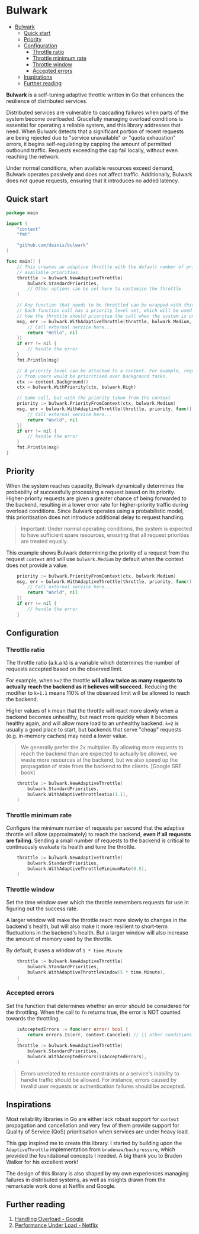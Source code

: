 # Bulwark

- [Bulwark](#bulwark)
	- [Quick start](#quick-start)
	- [Priority](#priority)
	- [Configuration](#configuration)
		- [Throttle ratio](#throttle-ratio)
		- [Throttle minimum rate](#throttle-minimum-rate)
		- [Throttle window](#throttle-window)
		- [Accepted errors](#accepted-errors)
	- [Inspirations](#inspirations)
	- [Further reading](#further-reading)

**Bulwark** is a self-tuning adaptive throttle written in Go that enhances the resilience of distributed services.

Distributed services are vulnerable to cascading failures when parts of the system become overloaded. Gracefully managing overload conditions is essential for operating a reliable system, and this library addresses that need. When Bulwark detects that a significant portion of recent requests are being rejected due to "service unavailable" or "quota exhaustion" errors, it begins self-regulating by capping the amount of permitted outbound traffic. Requests exceeding the cap fail locally, without even reaching the network.

Under normal conditions, when available resources exceed demand, Bulwark operates passively and does not affect traffic. Additionally, Bulwark does not queue requests, ensuring that it introduces no added latency.

## Quick start

```go
package main

import (
	"context"
	"fmt"

	"github.com/deixis/bulwark"
)

func main() {
	// This creates an adaptive throttle with the default number of priorities
	// available priorities.
	throttle := bulwark.NewAdaptiveThrottle(
		bulwark.StandardPriorities,
		// Other options can be set here to customise the throttle
	)

	// Any function that needs to be throttled can be wrapped with this function.
	// Each function call has a priority level set, which will be used to determine
	// how the throttle should prioritse the call when the system is under load.
	msg, err := bulwark.WithAdaptiveThrottle(throttle, bulwark.Medium, func() (string, error) {
		// Call external service here...
		return "Hello", nil
	})
	if err != nil {
		// handle the error
	}
	fmt.Println(msg)

	// A priority level can be attached to a context. For example, requests coming
	// from users would be prioritised over background tasks.
	ctx := context.Background()
	ctx = bulwark.WithPriority(ctx, bulwark.High)

	// Same call, but with the priority taken from the context
	priority := bulwark.PriorityFromContext(ctx, bulwark.Medium)
	msg, err = bulwark.WithAdaptiveThrottle(throttle, priority, func() (string, error) {
		// Call external service here...
		return "World", nil
	})
	if err != nil {
		// handle the error
	}
	fmt.Println(msg)
}

```

## Priority

When the system reaches capacity, Bulwark dynamically determines the probability of successfully processing a request based on its priority. Higher-priority requests are given a greater chance of being forwarded to the backend, resulting in a lower error rate for higher-priority traffic during overload conditions. Since Bulwark operates using a probabilistic model, this prioritisation does not introduce additional delay to request handling.

> Important: Under normal operating conditions, the system is expected to have sufficient spare resources, ensuring that all request priorities are treated equally.

This example shows Bulwark determining the priority of a request from the request `context` and will use `bulwark.Medium` by default when the context does not provide a value.

```go
	priority := bulwark.PriorityFromContext(ctx, bulwark.Medium)
	msg, err = bulwark.WithAdaptiveThrottle(throttle, priority, func() (string, error) {
		// Call external service here...
		return "World", nil
	})
	if err != nil {
		// handle the error
	}
```

## Configuration

### Throttle ratio

The throttle ratio (a.k.a `k`) is a variable which determines the number of requests accepted based on the observed limit.

For example, when `k=2` the throttle **will allow twice as many requests to actually reach the backend as it believes will succeed.** Reducing the modifier to `k=1.1` means 110% of the observed limit will be allowed to reach the backend.

Higher values of `k` mean that the throttle will react more slowly when a backend becomes unhealthy, but react more quickly when it becomes healthy again, and will allow more load to an unhealthy backend. `k=2` is usually a good place to start, but backends that serve "cheap" requests (e.g. in-memory caches) may need a lower value.

> We generally prefer the 2x multiplier. By allowing more requests to reach the backend than are expected to actually be allowed, we waste more resources at the backend, but we also speed up the propagation of state from the backend to the clients. [Google SRE book]

```go
	throttle := bulwark.NewAdaptiveThrottle(
		bulwark.StandardPriorities,
		bulwark.WithAdaptivethrottleatio(1.1),
	)
```

### Throttle minimum rate

Configure the minimum number of requests per second that the adaptive throttle will allow (approximately) to reach the backend, **even if all requests are failing**. Sending a small number of requests to the backend is critical to continuously evaluate its health and tune the throttle.

```go
	throttle := bulwark.NewAdaptiveThrottle(
		bulwark.StandardPriorities,
		bulwark.WithAdaptiveThrottleMinimumRate(0.5),
	)
```

### Throttle window

Set the time window over which the throttle remembers requests for use in figuring out the success rate.

A larger window will make the throttle react more slowly to changes in the backend's health, but will also make it more resilient to short-term fluctuations in the backend's health. But a larger window will also increase the amount of memory used by the throttle.

By default, it uses a window of `1 * time.Minute`

```go
	throttle := bulwark.NewAdaptiveThrottle(
		bulwark.StandardPriorities,
		bulwark.WithAdaptiveThrottleWindow(5 * time.Minute),
	)
```

### Accepted errors

Set the function that determines whether an error should be considered for the throttling. When the call to `fn` returns true, the error is NOT counted towards the throttling.

```go
	isAcceptedErrors := func(err error) bool {
		return errors.Is(err, context.Canceled) // || other conditions
	}
	throttle := bulwark.NewAdaptiveThrottle(
		bulwark.StandardPriorities,
		bulwark.WithAcceptedErrors(isAcceptedErrors),
	)
```

> Errors unrelated to resource constraints or a service's inability to handle traffic should be allowed. For instance, errors caused by invalid user requests or authentication failures should be accepted.

## Inspirations

Most reliability libraries in Go are either lack robust support for `context` propagation and cancellation and very few of them provide support for Quality of Service (QoS) prioritisation when services are under heavy load.

This gap inspired me to create this library. I started by building upon the `AdaptiveThrottle` implementation from `bradenaw/backpressure`, which provided the foundational concepts I needed. A big thank you to Braden Walker for his excellent work!

The design of this library is also shaped by my own experiences managing failures in distributed systems, as well as insights drawn from the remarkable work done at Netflix and Google.

## Further reading

1. [Handling Overload - Google](https://sre.google/sre-book/handling-overload/)
2. [Performance Under Load - Netflix](https://netflixtechblog.medium.com/performance-under-load-3e6fa9a60581)